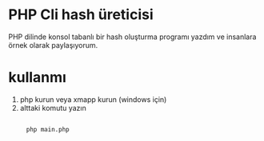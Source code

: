 # PHP Cli hash üreticisi 
PHP dilinde konsol tabanlı bir hash oluşturma programı yazdım ve insanlara örnek olarak paylaşıyorum. 

# kullanmı
1. php kurun veya xmapp kurun (windows için)
2. alttaki komutu yazın 

```bash

     php main.php 

```

